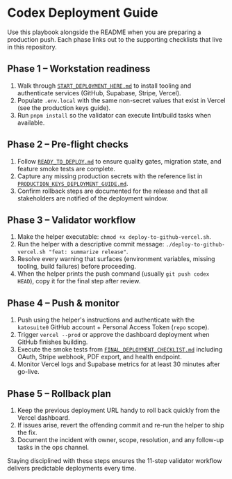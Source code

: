 # Codex Deployment Guide

Use this playbook alongside the README when you are preparing a production push. Each phase links out to the supporting checklists that live in this repository.

## Phase 1 – Workstation readiness

1. Walk through [`START_DEPLOYMENT_HERE.md`](./START_DEPLOYMENT_HERE.md) to install tooling and authenticate services (GitHub, Supabase, Stripe, Vercel).
2. Populate `.env.local` with the same non-secret values that exist in Vercel (see the production keys guide).
3. Run `pnpm install` so the validator can execute lint/build tasks when available.

## Phase 2 – Pre-flight checks

1. Follow [`READY_TO_DEPLOY.md`](./READY_TO_DEPLOY.md) to ensure quality gates, migration state, and feature smoke tests are complete.
2. Capture any missing production secrets with the reference list in [`PRODUCTION_KEYS_DEPLOYMENT_GUIDE.md`](./PRODUCTION_KEYS_DEPLOYMENT_GUIDE.md).
3. Confirm rollback steps are documented for the release and that all stakeholders are notified of the deployment window.

## Phase 3 – Validator workflow

1. Make the helper executable: `chmod +x deploy-to-github-vercel.sh`.
2. Run the helper with a descriptive commit message: `./deploy-to-github-vercel.sh "feat: summarize release"`.
3. Resolve every warning that surfaces (environment variables, missing tooling, build failures) before proceeding.
4. When the helper prints the push command (usually `git push codex HEAD`), copy it for the final step after review.

## Phase 4 – Push & monitor

1. Push using the helper's instructions and authenticate with the `katosuite0` GitHub account + Personal Access Token (`repo` scope).
2. Trigger `vercel --prod` or approve the dashboard deployment when GitHub finishes building.
3. Execute the smoke tests from [`FINAL_DEPLOYMENT_CHECKLIST.md`](./FINAL_DEPLOYMENT_CHECKLIST.md) including OAuth, Stripe webhook, PDF export, and health endpoint.
4. Monitor Vercel logs and Supabase metrics for at least 30 minutes after go-live.

## Phase 5 – Rollback plan

1. Keep the previous deployment URL handy to roll back quickly from the Vercel dashboard.
2. If issues arise, revert the offending commit and re-run the helper to ship the fix.
3. Document the incident with owner, scope, resolution, and any follow-up tasks in the ops channel.

Staying disciplined with these steps ensures the 11-step validator workflow delivers predictable deployments every time.
